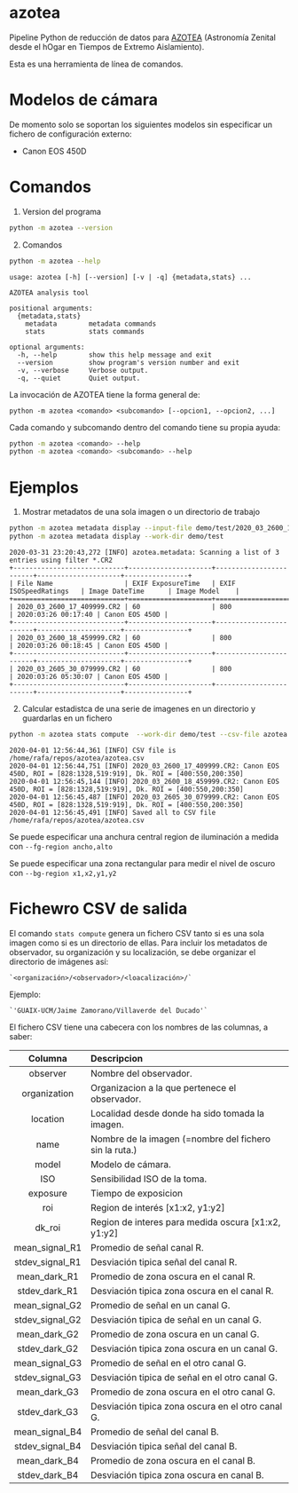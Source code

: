# azotea

Pipeline Python de reducción de datos para [AZOTEA](https://guaix.ucm.es/AZOTEA) (Astronomía Zenital desde el hOgar en Tiempos de Extremo Aislamiento).

Esta es una herramienta de línea de comandos.

# Modelos de cámara

De momento solo se soportan los siguientes modelos sin especificar un fichero de configuración externo:

* Canon EOS 450D

# Comandos

1. Version del programa

```bash 
python -m azotea --version
```

2. Comandos

```bash
python -m azotea --help
```

```
usage: azotea [-h] [--version] [-v | -q] {metadata,stats} ...

AZOTEA analysis tool

positional arguments:
  {metadata,stats}
    metadata        metadata commands
    stats           stats commands

optional arguments:
  -h, --help        show this help message and exit
  --version         show program's version number and exit
  -v, --verbose     Verbose output.
  -q, --quiet       Quiet output.
  ```


La invocación de AZOTEA tiene la forma general de:

```
python -m azotea <comando> <subcomando> [--opcion1, --opcion2, ...]
```

Cada comando y subcomando dentro del comando tiene su propia ayuda:

```bash
python -m azotea <comando> --help
python -m azotea <comando> <subcomando> --help
```

# Ejemplos

1. Mostrar metadatos de una sola imagen o un directorio de trabajo

```bash
python -m azotea metadata display --input-file demo/test/2020_03_2600_17_409999.CR2
python -m azotea metadata display --work-dir demo/test
```

```
2020-03-31 23:20:43,272 [INFO] azotea.metadata: Scanning a list of 3 entries using filter *.CR2
+----------------------------+---------------------+------------------------+---------------------+----------------+
| File Name                  | EXIF ExposureTime   | EXIF ISOSpeedRatings   | Image DateTime      | Image Model    |
+============================+=====================+========================+=====================+================+
| 2020_03_2600_17_409999.CR2 | 60                  | 800                    | 2020:03:26 00:17:40 | Canon EOS 450D |
+----------------------------+---------------------+------------------------+---------------------+----------------+
| 2020_03_2600_18_459999.CR2 | 60                  | 800                    | 2020:03:26 00:18:45 | Canon EOS 450D |
+----------------------------+---------------------+------------------------+---------------------+----------------+
| 2020_03_2605_30_079999.CR2 | 60                  | 800                    | 2020:03:26 05:30:07 | Canon EOS 450D |
+----------------------------+---------------------+------------------------+---------------------+----------------+
```

2. Calcular estadistca de una serie de imagenes en un directorio y guardarlas en un fichero

```bash
python -m azotea stats compute  --work-dir demo/test --csv-file azotea.csv
```

```
2020-04-01 12:56:44,361 [INFO] CSV file is /home/rafa/repos/azotea/azotea.csv
2020-04-01 12:56:44,751 [INFO] 2020_03_2600_17_409999.CR2: Canon EOS 450D, ROI = [828:1328,519:919], Dk. ROI = [400:550,200:350]
2020-04-01 12:56:45,144 [INFO] 2020_03_2600_18_459999.CR2: Canon EOS 450D, ROI = [828:1328,519:919], Dk. ROI = [400:550,200:350]
2020-04-01 12:56:45,487 [INFO] 2020_03_2605_30_079999.CR2: Canon EOS 450D, ROI = [828:1328,519:919], Dk. ROI = [400:550,200:350]
2020-04-01 12:56:45,491 [INFO] Saved all to CSV file /home/rafa/repos/azotea/azotea.csv
```

Se puede especificar una anchura central region de iluminación a medida con `--fg-region ancho,alto`

Se puede especificar una zona rectangular para medir el nivel de oscuro con `--bg-region x1,x2,y1,y2`

# Fichewro CSV de salida

El comando `stats compute` genera un fichero CSV tanto si es una sola imagen como si es un directorio de ellas. Para incluir los metadatos de observador, su organización y su localización, se debe organizar el directorio de imágenes así:

	`<organización>/<observador>/<loacalización>/`

Ejemplo:

	`'GUAIX-UCM/Jaime Zamorano/Villaverde del Ducado'`

El fichero CSV tiene una cabecera con los nombres de las columnas, a saber:


|    Columna      |  Descripcion                                           |
|:---------------:|:-------------------------------------------------------|
| observer        | Nombre del observador.                                 |
| organization    | Organizacion a la que pertenece el observador.         |
| location        | Localidad desde donde ha sido tomada la imagen.        |
| name            | Nombre de la imagen (=nombre del fichero sin la ruta.) |
| model           | Modelo de cámara.                                      |
| ISO             | Sensibilidad ISO de la toma.                           |
| exposure        | Tiempo de exposicion                                   |
| roi             | Region de interés [x1:x2, y1:y2]                       |
| dk_roi          | Region de interes para medida oscura [x1:x2, y1:y2]    |
| mean_signal_R1  | Promedio de señal canal R.                             |
| stdev_signal_R1 | Desviación tipica señal del canal R.                   |
| mean_dark_R1    | Promedio de zona oscura en el canal R.                 |
| stdev_dark_R1   | Desviación tipica zona oscura en el canal R.           |
| mean_signal_G2  | Promedio de señal en un canal G.                       |
| stdev_signal_G2 | Desviación tipica de señal en un canal G.              |
| mean_dark_G2    | Promedio de zona oscura en un canal G.                 |
| stdev_dark_G2   | Desviación tipica zona oscura en un canal G.           |
| mean_signal_G3  | Promedio de señal en el otro canal G.                  |
| stdev_signal_G3 | Desviación tipica de señal en el otro canal G.         |
| mean_dark_G3    | Promedio de zona oscura en el otro canal G.            |
| stdev_dark_G3   | Desviación tipica zona oscura en el otro canal G.      |
| mean_signal_B4  | Promedio de señal del canal B.                         |
| stdev_signal_B4 | Desviación tipica señal del canal B.                   |
| mean_dark_B4    | Promedio de zona oscura en el canal B.                 |
| stdev_dark_B4   | Desviación tipica zona oscura en canal B.              |
